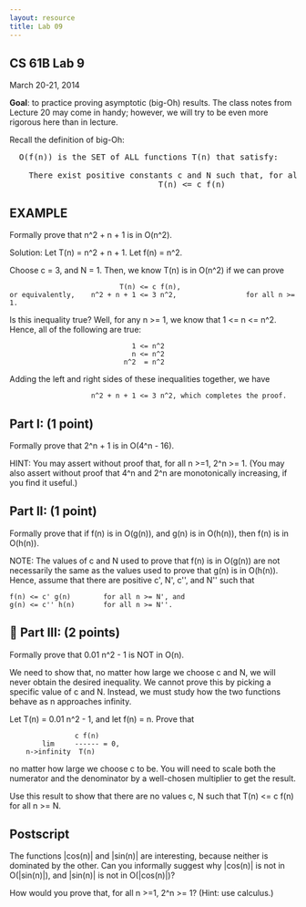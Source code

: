 ```yaml
---
layout: resource
title: Lab 09
---
```

CS 61B  Lab 9
-------------
March 20-21, 2014

**Goal**:  to practice proving asymptotic (big-Oh) results.  The class notes from
Lecture 20 may come in handy; however, we will try to be even more rigorous
here than in lecture.

Recall the definition of big-Oh:

<pre>
  O(f(n)) is the SET of ALL functions T(n) that satisfy: 

    There exist positive constants c and N such that, for all n >= N,
                               T(n) <= c f(n)                        
</pre>
EXAMPLE
-------
Formally prove that n^2 + n + 1  is in  O(n^2).

Solution:
  Let T(n) = n^2 + n + 1.  Let f(n) = n^2.

  Choose c = 3, and N = 1.  Then, we know T(n) is in O(n^2) if we can prove

                               T(n) <= c f(n),
    or equivalently,    n^2 + n + 1 <= 3 n^2,                 for all n >= 1.

  Is this inequality true?  Well, for any n >= 1, we know that 1 <= n <= n^2.
  Hence, all of the following are true:

                                  1 <= n^2
                                  n <= n^2
                                n^2  = n^2

  Adding the left and right sides of these inequalities together, we have

                        n^2 + n + 1 <= 3 n^2, which completes the proof.

Part I:  (1 point)
------------------
Formally prove that 2^n + 1  is in  O(4^n - 16).

HINT:  You may assert without proof that, for all n >=1, 2^n >= 1.
(You may also assert without proof that 4^n and 2^n are monotonically
increasing, if you find it useful.)

Part II:  (1 point)
-------------------
Formally prove that if f(n) is in O(g(n)), and g(n) is in O(h(n)), then
f(n) is in O(h(n)).

NOTE:  The values of c and N used to prove that f(n) is in O(g(n)) are
not necessarily the same as the values used to prove that g(n) is in O(h(n)).
Hence, assume that there are positive c', N', c'', and N'' such that

    f(n) <= c' g(n)        for all n >= N', and
    g(n) <= c'' h(n)       for all n >= N''.

Part III:  (2 points)
---------------------
Formally prove that 0.01 n^2 - 1  is NOT in  O(n).

We need to show that, no matter how large we choose c and N, we will never
obtain the desired inequality.  We cannot prove this by picking a specific
value of c and N.  Instead, we must study how the two functions behave as
n approaches infinity.

Let T(n) = 0.01 n^2 - 1, and let f(n) = n.  Prove that

                    c f(n)
            lim     ------ = 0,
        n->infinity  T(n)

no matter how large we choose c to be.  You will need to scale both the
numerator and the denominator by a well-chosen multiplier to get the result.

Use this result to show that there are no values c, N such that T(n) <= c f(n)
for all n >= N.

Postscript
----------
The functions |cos(n)| and |sin(n)| are interesting, because neither is
dominated by the other.  Can you informally suggest why |cos(n)| is not in
O(|sin(n)|), and |sin(n)| is not in O(|cos(n)|)?

How would you prove that, for all n >=1, 2^n >= 1?  (Hint:  use calculus.)
